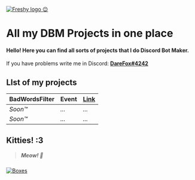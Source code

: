 [![Freshy logo 😉](https://i.imgur.com/mjQQfEe.png "Freshy logo 😉")](https://i.imgur.com/mjQQfEe.png "Freshy logo 😉")

#   All my DBM Projects in one place

#### **Hello!** Here you can find all sorts of projects that I do Discord Bot Maker.
If you have problems write me in Discord: [**DareFox#4242**](https://discordapp.com/users/236497770888822784)

## LIst of my projects
| BadWordsFilter | Event  | [Link]( https://github.com/DareFox/DBM-Projects/tree/master/BadWordsFilter "Link")  |
| ------------ | ------------ | ------------ |
| *Soon™*  | *...*  | *...*  |
| *Soon™*  | *...*  | *...*  |

## Kitties! :3
> ##### Meow! 🐾

[![Boxes](https://i.imgur.com/G0vWv5p.gif "Boxes")](https://i.imgur.com/G0vWv5p.gif "Boxes")
